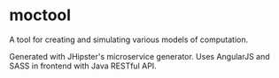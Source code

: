 # moctool

A tool for creating and simulating various models of computation.

Generated with JHipster's microservice generator. Uses AngularJS and SASS in frontend with Java RESTful API.
